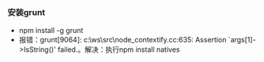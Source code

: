#

### 安装grunt
- npm install -g grunt
- 报错：grunt[9064]: c:\ws\src\node_contextify.cc:635: Assertion `args[1]->IsString()' failed.。解决：执行npm install natives